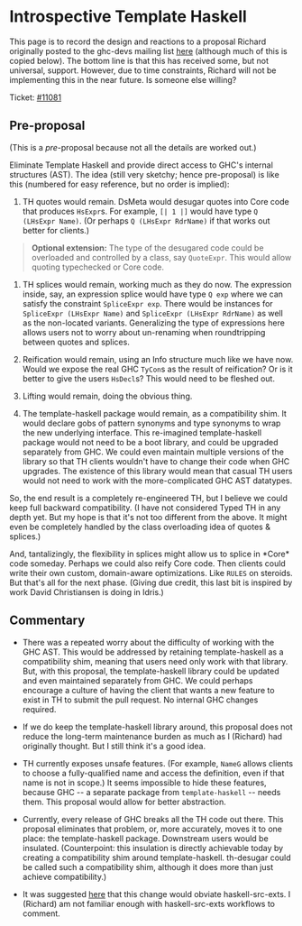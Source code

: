# Introspective Template Haskell



This page is to record the design and reactions to a proposal Richard originally posted to the ghc-devs mailing list [
here](https://mail.haskell.org/pipermail/ghc-devs/2015-November/010402.html) (although much of this is copied below). The bottom line is that this has received some, but not universal, support. However, due to time constraints, Richard will not be implementing this in the near future. Is someone else willing?



Ticket: [\#11081](https://gitlab.staging.haskell.org/ghc/ghc/issues/11081)


## Pre-proposal



(This is a *pre*-proposal because not all the details are worked out.)



Eliminate Template Haskell and provide direct access to GHC's internal structures (AST). The idea (still very sketchy; hence pre-proposal) is like this (numbered for easy reference, but no order is implied):


1. TH quotes would remain. DsMeta would desugar quotes into Core code that produces `HsExpr`s. For example, `[| 1 |]` would have type `Q (LHsExpr Name)`. (Or perhaps `Q (LHsExpr RdrName)` if that works out better for clients.)

>
>
> **Optional extension:** The type of the desugared code could be overloaded and controlled by a class, say `QuoteExpr`. This would allow quoting typechecked or Core code.
>
>

1. TH splices would remain, working much as they do now. The expression inside, say, an expression splice would have type `Q exp` where we can satisfy the constraint `SpliceExpr exp`. There would be instances for `SpliceExpr (LHsExpr Name)` and `SpliceExpr (LHsExpr RdrName)` as well as the non-located variants. Generalizing the type of expressions here allows users not to worry about un-renaming when roundtripping between quotes and splices.

1. Reification would remain, using an Info structure much like we have now. Would we expose the real GHC `TyCon`s as the result of reification? Or is it better to give the users `HsDecl`s? This would need to be fleshed out.

1. Lifting would remain, doing the obvious thing.

1. The template-haskell package would remain, as a compatibility shim. It would declare gobs of pattern synonyms and type synonyms to wrap the new underlying interface. This re-imagined template-haskell package would not need to be a boot library, and could be upgraded separately from GHC. We could even maintain multiple versions of the library so that TH clients wouldn't have to change their code when GHC upgrades. The existence of this library would mean that casual TH users would not need to work with the more-complicated GHC AST datatypes.


So, the end result is a completely re-engineered TH, but I believe we could keep full backward compatibility. (I have not considered Typed TH in any depth yet. But my hope is that it's not too different from the above. It might even be completely handled by the class overloading idea of quotes & splices.) 



And, tantalizingly, the flexibility in splices might allow us to splice in \*Core\* code someday. Perhaps we could also reify Core code. Then clients could write their own custom, domain-aware optimizations. Like `RULES` on steroids. But that's all for the next phase. (Giving due credit, this last bit is inspired by work David Christiansen is doing in Idris.)


## Commentary


- There was a repeated worry about the difficulty of working with the GHC AST. This would be addressed by retaining template-haskell as a compatibility shim, meaning that users need only work with that library. But, with this proposal, the template-haskell library could be updated and even maintained separately from GHC. We could perhaps encourage a culture of having the client that wants a new feature to exist in TH to submit the pull request. No internal GHC changes required.

- If we do keep the template-haskell library around, this proposal does not reduce the long-term maintenance burden as much as I (Richard) had originally thought. But I still think it's a good idea.

- TH currently exposes unsafe features. (For example, `NameG` allows clients to choose a fully-qualified name and access the definition, even if that name is not in scope.) It seems impossible to hide these features, because GHC -- a separate package from `template-haskell` -- needs them. This proposal would allow for better abstraction.

- Currently, every release of GHC breaks all the TH code out there. This proposal eliminates that problem, or, more accurately, moves it to one place: the template-haskell package. Downstream users would be insulated. (Counterpoint: this insulation is directly achievable today by creating a compatibility shim around template-haskell. th-desugar could be called such a compatibility shim, although it does more than just achieve compatibility.)

- It was suggested [
  here](https://mail.haskell.org/pipermail/ghc-devs/2015-November/010411.html) that this change would obviate haskell-src-exts. I (Richard) am not familiar enough with haskell-src-exts workflows to comment.
